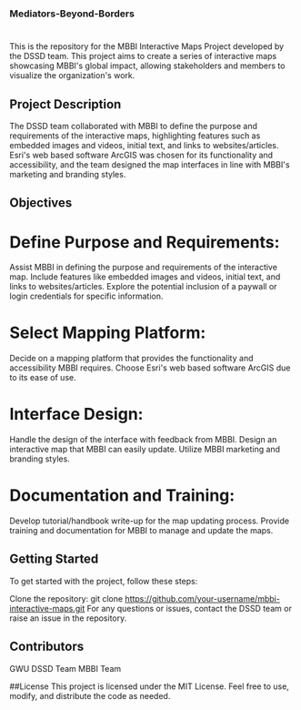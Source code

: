 ### Mediators-Beyond-Borders
#
 This is the repository for the MBBI Interactive Maps Project developed by the DSSD team. This project aims to create a series of interactive maps showcasing MBBI's global impact, allowing stakeholders and members to visualize the organization's work.

## Project Description
The DSSD team collaborated with MBBI to define the purpose and requirements of the interactive maps, highlighting features such as embedded images and videos, initial text, and links to websites/articles. Esri's web based software ArcGIS was chosen for its functionality and accessibility, and the team designed the map interfaces in line with MBBI's marketing and branding styles.

## Objectives
# Define Purpose and Requirements:

Assist MBBI in defining the purpose and requirements of the interactive map.
Include features like embedded images and videos, initial text, and links to websites/articles.
Explore the potential inclusion of a paywall or login credentials for specific information.

# Select Mapping Platform:
Decide on a mapping platform that provides the functionality and accessibility MBBI requires.
Choose Esri's web based software ArcGIS  due to its ease of use.

# Interface Design:
Handle the design of the interface with feedback from MBBI.
Design an interactive map that MBBI can easily update.
Utilize MBBI marketing and branding styles.

# Documentation and Training:
Develop tutorial/handbook write-up for the map updating process.
Provide training and documentation for MBBI to manage and update the maps.

## Getting Started
To get started with the project, follow these steps:

Clone the repository: git clone https://github.com/your-username/mbbi-interactive-maps.git
For any questions or issues, contact the DSSD team or raise an issue in the repository.

## Contributors
GWU DSSD Team
MBBI Team

##License
This project is licensed under the MIT License. Feel free to use, modify, and distribute the code as needed.
